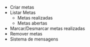 - Criar metas
- Listar Metas
    - Metas realizadas
    - Metas abertas
- Marcar/Desmarcar metas realizadas
- Remover metas
- Sistema de mensagens